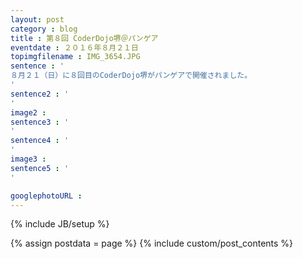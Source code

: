```yaml
---
layout: post
category : blog
title : 第８回 CoderDojo堺＠パンゲア
eventdate : ２０１６年８月２１日
topimgfilename : IMG_3654.JPG
sentence : '
８月２１（日）に８回目のCoderDojo堺がパンゲアで開催されました。
'
sentence2 : '
'
image2 :
sentence3 : '
'
sentence4 : '
'
image3 :
sentence5 : '
'

googlephotoURL : 
---
```

{% include JB/setup %}

{% assign postdata = page %}
{% include custom/post_contents %}
